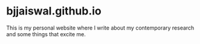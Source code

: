 # bjjaiswal.github.io
This is my personal website where I write about my contemporary research and some things that excite me.
